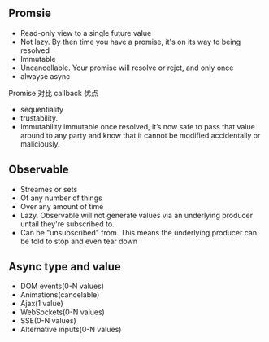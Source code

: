 
## Promsie

* Read-only view to a single future value
* Not lazy. By then time you have a promise, it's on its way to being resolved
* Immutable
* Uncancellable. Your promise will resolve or rejct, and only once
* alwayse async


Promise 对比 callback 优点
- sequentiality 
- trustability.
- Immutability
immutable once resolved, it’s now safe to pass that value around to any party and know that it cannot be modified accidentally or maliciously. 

## Observable

* Streames or sets
* Of any number of things
* Over any amount of time
* Lazy. Observable will not generate values via an underlying producer untail they're subscribed to.
* Can be "unsubscribed" from. This means the underlying producer can be told to stop and even tear down

## Async type and value

* DOM events(0-N values)
* Animations(cancelable)
* Ajax(1 value)
* WebSockets(0-N values)
* SSE(0-N values)
* Alternative inputs(0-N values)